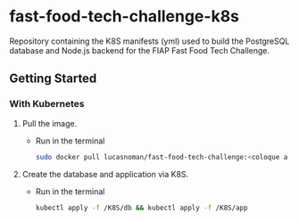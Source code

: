 # fast-food-tech-challenge-k8s

Repository containing the K8S manifests (yml) used to build the PostgreSQL database and Node.js backend for the FIAP Fast Food Tech Challenge.

## Getting Started

### With Kubernetes

1. Pull the image.

   - Run in the terminal

     ```bash
     sudo docker pull lucasnoman/fast-food-tech-challenge:<coloque a última versão aqui>
     ```

2. Create the database and application via K8S.

   - Run in the terminal

     ```bash
     kubectl apply -f /K8S/db && kubectl apply -f /K8S/app
     ```

